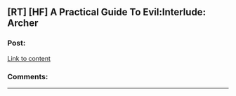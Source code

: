 ## [RT] [HF] A Practical Guide To Evil:Interlude: Archer

### Post:

[Link to content]()

### Comments:

---

